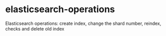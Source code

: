 # elasticsearch-operations
Elasticsearch operations: create index, change the shard number, reindex, checks and delete old index
